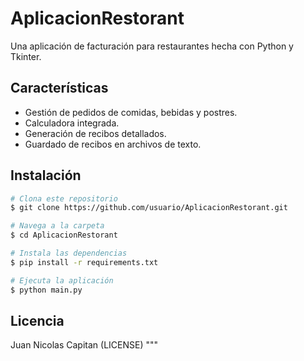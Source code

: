 # AplicacionRestorant

Una aplicación de facturación para restaurantes hecha con Python y Tkinter.

## Características
- Gestión de pedidos de comidas, bebidas y postres.
- Calculadora integrada.
- Generación de recibos detallados.
- Guardado de recibos en archivos de texto.

## Instalación
```bash
# Clona este repositorio
$ git clone https://github.com/usuario/AplicacionRestorant.git

# Navega a la carpeta
$ cd AplicacionRestorant

# Instala las dependencias
$ pip install -r requirements.txt

# Ejecuta la aplicación
$ python main.py
```

## Licencia
Juan Nicolas Capitan (LICENSE)
"""
